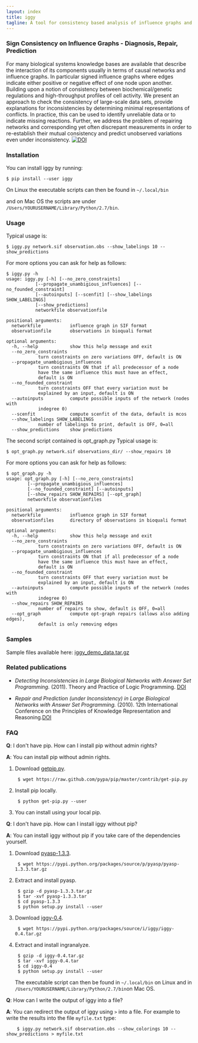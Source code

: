 ```yaml
---
layout: index
title: iggy
tagline: A tool for consistency based analysis of influence graphs and observed systems behavior
---
```


### Sign Consistency on Influence Graphs - Diagnosis, Repair, Prediction

For many biological systems knowledge bases are available that describe the interaction of its components usually in terms of causal networks and influence graphs. In particular signed influence graphs where edges indicate either positive or negative effect of one node upon another. Building upon a notion of consistency between biochemical/genetic regulations and high-throughput profiles of cell activity. We present an approach to check the consistency of large-scale data sets, provide explanations for inconsistencies by determining minimal representations of conflicts. In practice, this can be used to identify unreliable data or to indicate missing reactions. Further, we address the problem of repairing networks and corresponding yet often discrepant measurements in order to re-establish their mutual consistency and predict unobserved variations even under inconsistency. 
[![DOI](https://zenodo.org/badge/5393/bioasp/iggy.png)](http://dx.doi.org/10.5281/zenodo.14827)

### Installation

You can install iggy by running:

	$ pip install --user iggy

On Linux the executable scripts can then be found in ``~/.local/bin``

and on Mac OS the scripts are under ``/Users/YOURUSERNAME/Library/Python/2.7/bin``.


### Usage

Typical usage is:

	$ iggy.py network.sif observation.obs --show_labelings 10 --show_predictions

For more options you can ask for help as follows:

	$ iggy.py -h 		
	usage: iggy.py [-h] [--no_zero_constraints]
               [--propagate_unambigious_influences] [--no_founded_constraint]
               [--autoinputs] [--scenfit] [--show_labelings SHOW_LABELINGS]
               [--show_predictions]
               networkfile observationfile

	positional arguments:
	  networkfile           influence graph in SIF format
	  observationfile       observations in bioquali format

	optional arguments:
	  -h, --help            show this help message and exit
	  --no_zero_constraints
				turn constraints on zero variations OFF, default is ON
	  --propagate_unambigious_influences
				turn constraints ON that if all predecessor of a node
				have the same influence this must have an effect,
				default is ON
	  --no_founded_constraint
				turn constraints OFF that every variation must be
				explained by an input, default is ON
	  --autoinputs          compute possible inputs of the network (nodes with
				indegree 0)
	  --scenfit             compute scenfit of the data, default is mcos
	  --show_labelings SHOW_LABELINGS
				number of labelings to print, default is OFF, 0=all
	  --show_predictions    show predictions



The second script contained is opt_graph.py
Typical usage is:

	$ opt_graph.py network.sif observations_dir/ --show_repairs 10

For more options you can ask for help as follows:

	$ opt_graph.py -h 	
	usage: opt_graph.py [-h] [--no_zero_constraints]
		    [--propagate_unambigious_influences]
		    [--no_founded_constraint] [--autoinputs]
		    [--show_repairs SHOW_REPAIRS] [--opt_graph]
		    networkfile observationfiles

	positional arguments:
	  networkfile           influence graph in SIF format
	  observationfiles      directory of observations in bioquali format

	optional arguments:
	  -h, --help            show this help message and exit
	  --no_zero_constraints
				turn constraints on zero variations OFF, default is ON
	  --propagate_unambigious_influences
				turn constraints ON that if all predecessor of a node
				have the same influence this must have an effect,
				default is ON
	  --no_founded_constraint
				turn constraints OFF that every variation must be
				explained by an input, default is ON
	  --autoinputs          compute possible inputs of the network (nodes with
				indegree 0)
	  --show_repairs SHOW_REPAIRS
				number of repairs to show, default is OFF, 0=all
	  --opt_graph           compute opt-graph repairs (allows also adding edges),
				default is only removing edges


### Samples

Sample files available here: [iggy\_demo\_data.tar.gz](http://www.cs.uni-potsdam.de/~sthiele/bioasp/downloads/samples/iggy_demo_data.tar.gz)

### Related publications

* *Detecting Inconsistencies in Large Biological Networks with Answer Set Programming.* (2011). Theory and Practice of Logic Programming. [DOI](http://dx.doi.org/10.1007/978-3-540-89982-2_19)

* *Repair and Prediction (under Inconsistency) in Large Biological Networks with Answer Set Programming.* (2010). 12th International Conference on the Principles of Knowledge Representation and Reasoning.[DOI](http://aaai.org/ocs/index.php/KR/KR2010/paper/view/1334/1660)
 
### FAQ

**Q**: I don't have pip. How can I install pip without admin rights?

**A**: You can install pip without admin rights.

1. Download [getpip.py](https://raw.github.com/pypa/pip/master/contrib/get-pip.py).

		$ wget https://raw.github.com/pypa/pip/master/contrib/get-pip.py

2. Install pip locally. 

		$ python get-pip.py --user

3. You can install using your local pip.


**Q**: I don't have pip. How can I install iggy without pip?

**A**:  You can install iggy without pip if you take care of the dependencies yourself.

1. Download [pyasp-1.3.3](https://pypi.python.org/pypi/pyasp/1.3.3). 
 
		$ wget https://pypi.python.org/packages/source/p/pyasp/pyasp-1.3.3.tar.gz

2. Extract and install pyasp. 

		$ gzip -d pyasp-1.3.3.tar.gz
		$ tar -xvf pyasp-1.3.3.tar
		$ cd pyasp-1.3.3
		$ python setup.py install --user

3. Download [iggy-0.4](https://pypi.python.org/pypi/iggy/0.4). 

		$ wget https://pypi.python.org/packages/source/i/iggy/iggy-0.4.tar.gz
 
4. Extract and install ingranalyze.

		$ gzip -d iggy-0.4.tar.gz
		$ tar -xvf iggy-0.4.tar
		$ cd iggy-0.4
		$ python setup.py install --user
	

   The executable script can then be found in ``~/.local/bin`` on Linux and in ``/Users/YOURUSERNAME/Library/Python/2.7/bin``on Mac OS.


**Q**: How can I write the output of iggy into a file?

**A**:  You can redirect the output of iggy using ``>`` into a file. For example to write the results into the file ``myfile.txt`` type:

		$ iggy.py network.sif observation.obs --show_colorings 10 --show_predictions > myfile.txt
	
